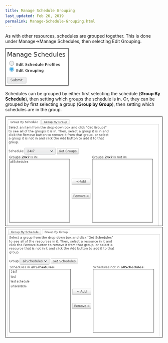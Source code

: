 ```yaml
---
title: Manage Schedule Grouping
last_updated: Feb 26, 2019
permalink: Manage-Schedule-Grouping.html
---
```


As with other resources, schedules are grouped together. This is done under Manage->Manage Schedules, then selecting Edit Grouping.

<img src="images/image2017-2-20 15_59_49.png" width="200" border="1">

Schedules can be grouped by either first selecting the schedule (**Group By Schedule**), then setting which groups the schedule is in. Or, they can be grouped by first selecting a group (**Group by Group**), then setting which schedules are in the group.

<img src="images/image2017-2-20 16_1_18.png" width="500" border="1">

<img src="images/image2017-2-20 16_3_26.png" width="500" border="1">
